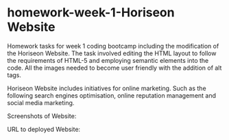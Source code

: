 # homework-week-1-Horiseon Website

Homework tasks for week 1 coding bootcamp including the modification of the Horiseon Website. The task involved editing the HTML layout to follow the requirements of HTML-5 and employing semantic elements into the code. All the images needed to become user friendly with the addition of alt tags. 

Horiseon Website includes initiatives for online marketing. Such as the following search engines optimisation, online reputation management and social media marketing. 

Screenshots of Website:

URL to deployed Website: 


